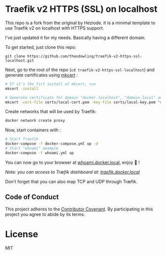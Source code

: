 # Traefik v2 HTTPS (SSL) on localhost

This repo is a fork from the original by Heziode. It is a minimal template to use Traefik v2 on localhost with HTTPS support.

I've just updated it for my needs. Basically having a different domain.

To get started, just clone this repo:

```
git clone https://github.com/theodowling/traefik-v2-https-ssl-localhost.git
```



Next, go to the root of the repo (`cd traefik-v2-https-ssl-localhost`) and generate certificates using [mkcert](https://github.com/FiloSottile/mkcert) :

```bash
# If it's the firt install of mkcert, run
mkcert -install

# Generate certificate for domain "docker.localhost", "domain.local" and their sub-domains
mkcert -cert-file certs/local-cert.pem -key-file certs/local-key.pem "docker.local" "*.docker.local" "home.local" "*.home.local"
```


Create networks that will be used by Traefik:

```bash
docker network create proxy
``` 


Now, start containers with : 

```bash
# Start Traefik
docker-compose -f docker-compose.yml up -d
# Start "whoami" example
docker-compose -f whoami.yml up
```



You can now go to your browser at [whoami.docker.local](https://whoami.docker.local), enjoy :rocket: !

*Note: you can access to Træfik dashboard at: [traefik.docker.local](https://traefik.docker.local)*

Don't forget that you can also map TCP and UDP through Træfik.

## Code of Conduct

This project adheres to the [Contributor Covenant](https://www.contributor-covenant.org/). By participating in this project you agree to abide by its terms.



# License

MIT

